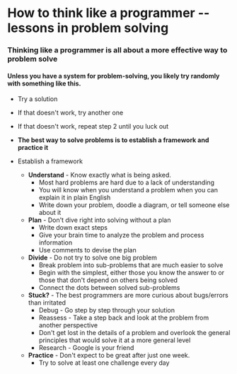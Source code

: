 # How to think like a programmer -- lessons in problem solving

### Thinking like a programmer is all about a more effective way to problem solve

#### Unless you have a system for problem-solving, you likely try randomly with something like this.

* Try a solution
* If that doesn't work, try another one
* If that doesn't work, repeat step 2 until you luck out

* **The best way to solve problems is to establish a framework and practice it**

* Establish a framework
  * **Understand** - Know exactly what is being asked. 
    * Most hard problems are hard due to a lack of understanding
    * You will know when you understand a problem when you can explain it in plain English
    * Write down your problem, doodle a diagram, or tell someone else about it 
  * **Plan** - Don't dive right into solving without a plan
    * Write down exact steps
    * Give your brain time to analyze the problem and process information
    * Use comments to devise the plan
  * **Divide** - Do not try to solve one big problem
    * Break problem into sub-problems that are much easier to solve
    * Begin with the simplest, either those you know the answer to or those that don't depend on others being solved
    * Connect the dots between solved sub-problems
  * **Stuck?** - The best programmers are more curious about bugs/errors than irritated
    * Debug - Go step by step through your solution 
    * Reassess - Take a step back and look at the problem from another perspective
    * Don't get lost in the details of a problem and overlook the general principles that would solve it at a more general level
    * Research - Google is your friend
  * **Practice** - Don't expect to be great after just one week. 
    * Try to solve at least one challenge every day
    